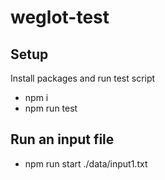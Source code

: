 # weglot-test

## Setup
Install packages and run test script

- npm i
- npm run test

## Run an input file
- npm run start ./data/input1.txt